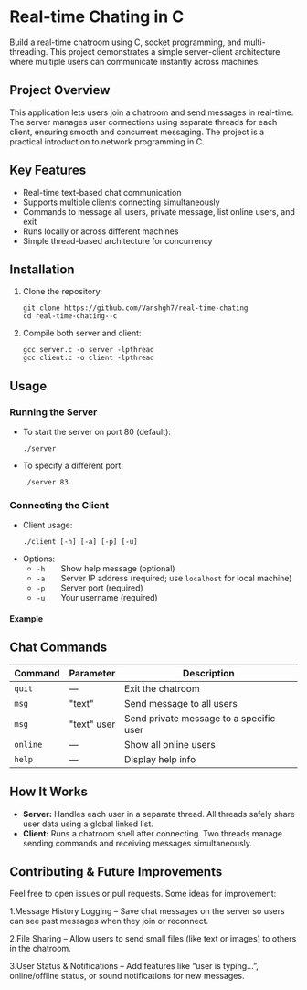 # Real-time Chating in C

Build a real-time chatroom using C, socket programming, and multi-threading. This project demonstrates a simple server-client architecture where multiple users can communicate instantly across machines.

## Project Overview

This application lets users join a chatroom and send messages in real-time. The server manages user connections using separate threads for each client, ensuring smooth and concurrent messaging. The project is a practical introduction to network programming in C.

## Key Features

- Real-time text-based chat communication
- Supports multiple clients connecting simultaneously
- Commands to message all users, private message, list online users, and exit
- Runs locally or across different machines
- Simple thread-based architecture for concurrency

## Installation

1. Clone the repository:
    ```
    git clone https://github.com/Vanshgh7/real-time-chating
    cd real-time-chating--c
    ```
2. Compile both server and client:
    ```
    gcc server.c -o server -lpthread
    gcc client.c -o client -lpthread
    ```
## Usage

### Running the Server

- To start the server on port 80 (default):
    ```
    ./server
    ```
- To specify a different port:
    ```
    ./server 83
    ```

### Connecting the Client

- Client usage:
    ```
    ./client [-h] [-a] [-p] [-u]
    ```
- Options:
    - `-h`  Show help message (optional)
    - `-a`  Server IP address (required; use `localhost` for local machine)
    - `-p`  Server port (required)
    - `-u`  Your username (required)

#### Example

## Chat Commands

| Command      | Parameter         | Description                                 |
| ------------ | ---------------  | ------------------------------------------- |
| `quit`       | —                | Exit the chatroom                           |
| `msg`        | "text"           | Send message to all users                   |
| `msg`        | "text" user      | Send private message to a specific user     |
| `online`     | —                | Show all online users                       |
| `help`       | —                | Display help info                           |

## How It Works

- **Server:** Handles each user in a separate thread. All threads safely share user data using a global linked list.
- **Client:** Runs a chatroom shell after connecting. Two threads manage sending commands and receiving messages simultaneously.

## Contributing & Future Improvements

Feel free to open issues or pull requests. Some ideas for improvement:

1.Message History Logging – Save chat messages on the server so users can see past messages when they join or reconnect.

2.File Sharing – Allow users to send small files (like text or images) to others in the chatroom.

3.User Status & Notifications – Add features like “user is typing…”, online/offline status, or sound notifications for new messages.

